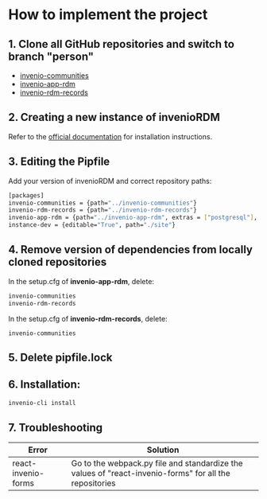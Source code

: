 # How to implement the project

## 1. Clone all GitHub repositories and switch to branch "person"

- [invenio-communities](https://github.com/ulysseus-eu/invenio-communities)
- [invenio-app-rdm](https://github.com/ulysseus-eu/invenio-app-rdm)
- [invenio-rdm-records](https://github.com/ulysseus-eu/invenio-rdm-records)

## 2. Creating a new instance of invenioRDM

Refer to the [official documentation](https://inveniordm.docs.cern.ch/install/) for installation instructions.

## 3. Editing the Pipfile

Add your version of invenioRDM and correct repository paths:

```bash
[packages]
invenio-communities = {path="../invenio-communities"}
invenio-rdm-records = {path="../invenio-rdm-records"}
invenio-app-rdm = {path="../invenio-app-rdm", extras = ["postgresql"], version = "~=12.0.0b2.dev0"}
instance-dev = {editable="True", path="./site"}
```

## 4. Remove version of dependencies from locally cloned repositories

In the setup.cfg of **invenio-app-rdm**, delete:

```bash
invenio-communities
invenio-rdm-records
```

In the setup.cfg of **invenio-rdm-records**, delete:

```plaintext
invenio-communities
```

## 5. Delete pipfile.lock

## 6. Installation:

```bash
invenio-cli install
```

## 7. Troubleshooting

|Error|Solution|
|---|---|
|react-invenio-forms|Go to the webpack.py file and standardize the values of "react-invenio-forms" for all the repositories|


